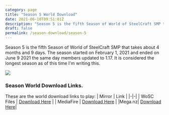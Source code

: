 ```yaml
---
category: page
title: "Season 5 World Download"
date: 2021-06-10T09:51:01Z
description: "Season 5 is the fifth Season of World of SteelCraft SMP that takes about 4 months and 9 days. The season started on February 1, 2021 and ended on June 9 2021 the same day members updated to 1.17. It is considered the longest season as of this time I'm writing this."
draft: false
permalink: /season-download/season-5
---
```

Season 5 is the fifth Season of World of SteelCraft SMP that takes about 4 months and 9 days. The season started on February 1, 2021 and ended on June 9 2021 the same day members updated to 1.17. It is considered the longest season as of this time I'm writing this.

![](/uploads/Screenshot_20210317-093429_Minecraft-1024x461.jpg)

<div class="padding-post">

### Season World Download Links.
These are the world download links to play:
| Mirror | Link |
|-|-|
| WoSC Files | [Download Here](https://wosc.tk/WoSCSMPS5-GD) | 
| MediaFire | [Download Here](https://wosc.tk/WoSCSMPS5-MF) |
|Mega.nz| [Download Here](https://wosc.tk/WoSCSMPS5-MG)|
</div>